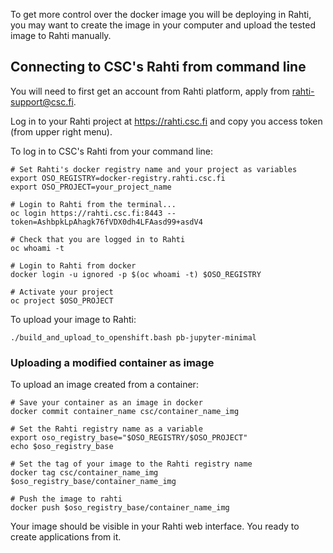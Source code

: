 To get more control over the docker image you will be deploying in Rahti, you may want to create the image in your computer and upload the tested image to Rahti manually.

##  Connecting to CSC's Rahti from command line
You will need to first get an account from Rahti platform, apply from rahti-support@csc.fi.

Log in to your Rahti project at https://rahti.csc.fi and copy you access token (from upper right menu).

To log in to CSC's Rahti from your command line:
```
# Set Rahti's docker registry name and your project as variables
export OSO_REGISTRY=docker-registry.rahti.csc.fi
export OSO_PROJECT=your_project_name

# Login to Rahti from the terminal...
oc login https://rahti.csc.fi:8443 --token=AshbpkLpAhagk76fVDX0dh4LFAasd99+asdV4

# Check that you are logged in to Rahti
oc whoami -t

# Login to Rahti from docker
docker login -u ignored -p $(oc whoami -t) $OSO_REGISTRY

# Activate your project
oc project $OSO_PROJECT
```

To upload your image to Rahti:
```
./build_and_upload_to_openshift.bash pb-jupyter-minimal
```

### Uploading a modified container as image
To upload an image created from a container:
```
# Save your container as an image in docker
docker commit container_name csc/container_name_img

# Set the Rahti registry name as a variable
export oso_registry_base="$OSO_REGISTRY/$OSO_PROJECT"
echo $oso_registry_base

# Set the tag of your image to the Rahti registry name
docker tag csc/container_name_img $oso_registry_base/container_name_img

# Push the image to rahti
docker push $oso_registry_base/container_name_img
```

Your image should be visible in your Rahti web interface. You ready to create applications from it.

